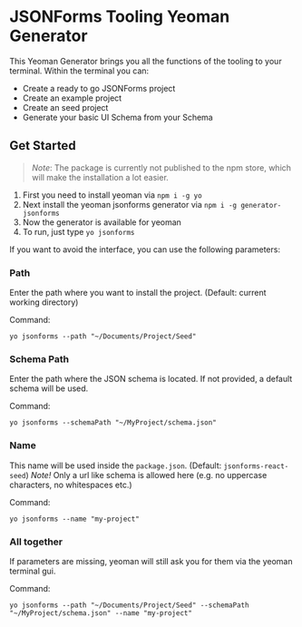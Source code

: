 # JSONForms Tooling Yeoman Generator

This Yeoman Generator brings you all the functions of the tooling to your terminal. Within the terminal you can:

* Create a ready to go JSONForms project
* Create an example project
* Create an seed project
* Generate your basic UI Schema from your Schema

## Get Started

> *Note*: The package is currently not published to the npm store, which will make the installation a lot easier.

1. First you need to install yeoman via `npm i -g yo`
2. Next install the yeoman jsonforms generator via `npm i -g generator-jsonforms`
3. Now the generator is available for yeoman
4. To run, just type `yo jsonforms`

If you want to avoid the interface, you can use the following parameters:

### Path

Enter the path where you want to install the project. (Default: current working directory)

Command:
```shell
yo jsonforms --path "~/Documents/Project/Seed"
```

### Schema Path

Enter the path where the JSON schema is located. If not provided, a default schema will be used.

Command:
```shell
yo jsonforms --schemaPath "~/MyProject/schema.json"
```

### Name

This name will be used inside the `package.json`. (Default: `jsonforms-react-seed`)
*Note!* Only a url like schema is allowed here (e.g. no uppercase characters, no whitespaces etc.)

Command:
```shell
yo jsonforms --name "my-project"
```

### All together

If parameters are missing, yeoman will still ask you for them via the yeoman terminal gui.

Command:
```shell
yo jsonforms --path "~/Documents/Project/Seed" --schemaPath "~/MyProject/schema.json" --name "my-project"
```

